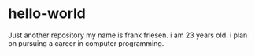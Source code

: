 # hello-world
Just another repository
my name is frank friesen. i am 23  years old. i plan on pursuing a career in computer programming.
